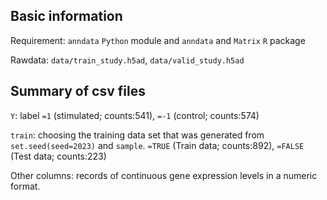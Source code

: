 ## Basic information

Requirement: `anndata` `Python` module and `anndata` and `Matrix` `R` package

Rawdata: `data/train_study.h5ad`, `data/valid_study.h5ad`


## Summary of csv files

`Y`: label `=1` (stimulated; counts:541), `=-1` (control; counts:574)

`train`: choosing the training data set that was generated from `set.seed(seed=2023)` and `sample`. `=TRUE` (Train data; counts:892), `=FALSE` (Test data; counts:223)

Other columns: records of continuous gene expression levels in a numeric format.

